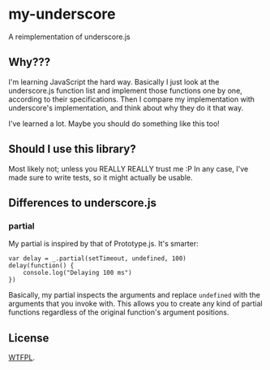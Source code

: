 # my-underscore

A reimplementation of underscore.js

## Why???

I'm learning JavaScript the hard way.  Basically I just look at the underscore.js function list and implement those functions one by one, according to their specifications.  Then I compare my implementation with underscore's implementation, and think about why they do it that way.

I've learned a lot.  Maybe you should do something like this too!

## Should I use this library?

Most likely not; unless you REALLY REALLY trust me :P  In any case, I've made sure to write tests, so it might actually be usable.

## Differences to underscore.js

### partial

My partial is inspired by that of Prototype.js.  It's smarter:

	var delay = _.partial(setTimeout, undefined, 100)
	delay(function() {
		console.log("Delaying 100 ms")
	})

Basically, my partial inspects the arguments and replace `undefined` with the arguments that you invoke with.  This allows you to create any kind of partial functions regardless of the original function's argument positions.

## License

[WTFPL](http://www.wtfpl.net/about/).
